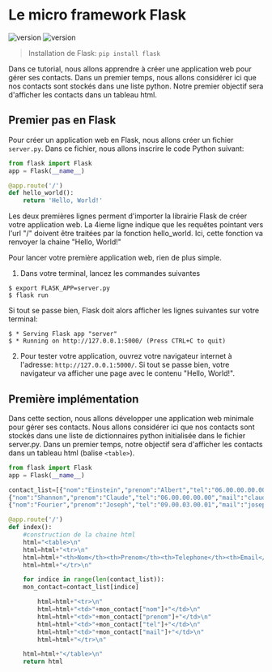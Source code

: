 # Le micro framework Flask

![version](https://img.shields.io/badge/flask-v0.12.2-brightgreen.svg)
![version](https://img.shields.io/badge/python-v3.4-brightgreen.svg)

> Installation de Flask: `pip install flask`

Dans ce tutorial, nous allons apprendre à créer une application web pour gérer ses contacts. Dans un premier temps, nous allons considérer ici que nos contacts sont stockés dans une liste python. Notre premier objectif sera d'afficher les contacts dans un tableau html.

## Premier pas en Flask 

Pour créer un application web en Flask, nous allons créer un fichier `server.py`. Dans ce fichier, nous allons inscrire le code Python suivant:

```python
from flask import Flask
app = Flask(__name__)

@app.route('/')
def hello_world():
    return 'Hello, World!'
```

Les deux premières lignes perment d'importer la librairie Flask de créer votre application web. La 4ieme ligne indique que les requêtes pointant vers l'url "/" doivent être traitées par la fonction hello_world. Ici, cette fonction va renvoyer la chaine "Hello, World!"

Pour lancer votre première application web, rien de plus simple. 

1. Dans votre terminal, lancez les commandes suivantes

```
$ export FLASK_APP=server.py
$ flask run
```

Si tout se passe bien, Flask doit alors afficher les lignes suivantes sur votre terminal:

```
$ * Serving Flask app "server"
$ * Running on http://127.0.0.1:5000/ (Press CTRL+C to quit)
```

2. Pour tester votre application, ouvrez votre navigateur internet à l'adresse: `http://127.0.0.1:5000/`. Si tout se passe bien, votre navigateur va afficher une page avec le contenu "Hello, World!".

## Première implémentation

Dans cette section, nous allons développer une application web minimale pour gérer ses contacts. Nous allons considérer ici que nos contacts sont stockés dans une liste de dictionnaires python initialisée dans le fichier server.py. Dans un premier temps, notre objectif sera d'afficher les contacts dans un tableau html (balise `<table>`).


```python
from flask import Flask
app = Flask(__name__)

contact_list=[{"nom":"Einstein","prenom":"Albert","tel":"06.00.00.00.00","mail":"albert@e_mc2.com"},
{"nom":"Shannon","prenom":"Claude","tel":"06.00.00.00.00","mail":"claude&fe_sup_2fmax.com"},
{"nom":"Fourier","prenom":"Joseph","tel":"09.00.03.00.01","mail":"joseph&ma_serie.fr"}]

@app.route('/')
def index():
    #construction de la chaine html
    html="<table>\n"
    html=html+"<tr>\n"
    html=html+"<th>Nom</th><th>Prenom</th><th>Telephone</th><th>Email</th>"
    html=html+"</tr>\n"

    for indice in range(len(contact_list)):
    mon_contact=contact_list[indice]

        html=html+"<tr>\n"
        html=html+"<td>"+mon_contact["nom"]+"</td>\n"
        html=html+"<td>"+mon_contact["prenom"]+"</td>\n"
        html=html+"<td>"+mon_contact["tel"]+"</td>\n"
        html=html+"<td>"+mon_contact["mail"]+"</td>\n"
        html=html+"</tr>\n"

    html=html+"</table>\n"
    return html
```






